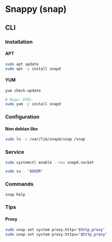 # Snappy (snap)

## CLI

### Installation

#### APT

```sh
sudo apt update
sudo apt -y install snapd
```

#### YUM

```sh
yum check-update

# Repo: EPEL
sudo yum -y install snapd
```

### Configuration

#### Non debian like

```sh
sudo ln -s /var/lib/snapd/snap /snap
```

### Service

```sh
sudo systemctl enable --now snapd.socket
```

```sh
sudo su - "$USER"
```

### Commands

```sh
snap help
```

### Tips

#### Proxy

```sh
sudo snap set system proxy.http="$http_proxy"
sudo snap set system proxy.https="$http_proxy"
```
